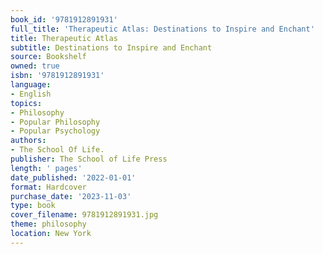 ```yaml
---
book_id: '9781912891931'
full_title: 'Therapeutic Atlas: Destinations to Inspire and Enchant'
title: Therapeutic Atlas
subtitle: Destinations to Inspire and Enchant
source: Bookshelf
owned: true
isbn: '9781912891931'
language:
- English
topics:
- Philosophy
- Popular Philosophy
- Popular Psychology
authors:
- The School Of Life.
publisher: The School of Life Press
length: ' pages'
date_published: '2022-01-01'
format: Hardcover
purchase_date: '2023-11-03'
type: book
cover_filename: 9781912891931.jpg
theme: philosophy
location: New York
---
```



